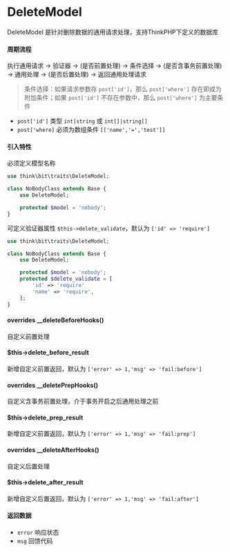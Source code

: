# DeleteModel

DeleteModel 是针对删除数据的通用请求处理，支持ThinkPHP下定义的数据库

#### 周期流程

执行通用请求 -> 验证器 -> (是否前置处理) -> 条件选择 -> (是否含事务前置处理) -> 通用处理 -> (是否后置处理) -> 返回通用处理请求

> 条件选择：如果请求参数存 `post['id']`，那么 `post['where']` 存在即成为附加条件；如果 `post['id']` 不存在参数中，那么 `post['where']` 为主要条件

- `post['id']` 类型 `int|string` 或 `int[]|string[]`
- `post['where]` 必须为数组条件 `[['name','=','test']]`

#### 引入特性

必须定义模型名称

```php
use think\bit\traits\DeleteModel;

class NoBodyClass extends Base {
    use DeleteModel;

    protected $model = 'nobody';
}
```

可定义验证器属性 `$this->delete_validate`，默认为 `['id' => 'require']`

```php
use think\bit\traits\DeleteModel;

class NoBodyClass extends Base {
    use DeleteModel;

    protected $model = 'nobody';
    protected $delete_validate = [
        'id' => 'require'
        'name' => 'require',
    ];
}
```

#### overrides __deleteBeforeHooks()

自定义前置处理

#### $this->delete_before_result

新增自定义前置返回，默认为 `['error' => 1,'msg' => 'fail:before']`

#### overrides __deletePrepHooks()

自定义含事务前置处理，介于事务开启之后通用处理之前

#### $this->delete_prep_result

新增自定义前置返回，默认为 `['error' => 1,'msg' => 'fail:prep']`

#### overrides __deleteAfterHooks()

自定义后置处理

#### $this->delete_after_result

新增自定义后置返回，默认为 `['error' => 1,'msg' => 'fail:after']`

#### 返回数据

- `error` 响应状态
- `msg` 回馈代码